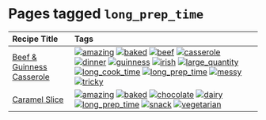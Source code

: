 # Pages tagged `long_prep_time`

|Recipe Title|Tags
|:---|:---|
|[Beef & Guinness Casserole](../recipes/beefandguinnesscasserole.md)|<a href="tags/amazing.md"><img src="https://img.shields.io/badge/tag-amazing-3faa68" alt="amazing" /></a> <a href="tags/baked.md"><img src="https://img.shields.io/badge/tag-baked-c5d714" alt="baked" /></a> <a href="tags/beef.md"><img src="https://img.shields.io/badge/tag-beef-93e32e" alt="beef" /></a> <a href="tags/casserole.md"><img src="https://img.shields.io/badge/tag-casserole-c5a27b" alt="casserole" /></a> <a href="tags/dinner.md"><img src="https://img.shields.io/badge/tag-dinner-945e60" alt="dinner" /></a> <a href="tags/guinness.md"><img src="https://img.shields.io/badge/tag-guinness-5f1085" alt="guinness" /></a> <a href="tags/irish.md"><img src="https://img.shields.io/badge/tag-irish-f3232d" alt="irish" /></a> <a href="tags/large_quantity.md"><img src="https://img.shields.io/badge/tag-large_quantity-424c13" alt="large_quantity" /></a> <a href="tags/long_cook_time.md"><img src="https://img.shields.io/badge/tag-long_cook_time-29c88d" alt="long_cook_time" /></a> <a href="tags/long_prep_time.md"><img src="https://img.shields.io/badge/tag-long_prep_time-786ed6" alt="long_prep_time" /></a> <a href="tags/messy.md"><img src="https://img.shields.io/badge/tag-messy-8ce6fc" alt="messy" /></a> <a href="tags/tricky.md"><img src="https://img.shields.io/badge/tag-tricky-b62aa6" alt="tricky" /></a>|
|[Caramel Slice](../recipes/caramelslice.md)|<a href="tags/amazing.md"><img src="https://img.shields.io/badge/tag-amazing-3faa68" alt="amazing" /></a> <a href="tags/baked.md"><img src="https://img.shields.io/badge/tag-baked-c5d714" alt="baked" /></a> <a href="tags/chocolate.md"><img src="https://img.shields.io/badge/tag-chocolate-a168f4" alt="chocolate" /></a> <a href="tags/dairy.md"><img src="https://img.shields.io/badge/tag-dairy-4b9e32" alt="dairy" /></a> <a href="tags/long_prep_time.md"><img src="https://img.shields.io/badge/tag-long_prep_time-786ed6" alt="long_prep_time" /></a> <a href="tags/snack.md"><img src="https://img.shields.io/badge/tag-snack-33b5de" alt="snack" /></a> <a href="tags/vegetarian.md"><img src="https://img.shields.io/badge/tag-vegetarian-473080" alt="vegetarian" /></a>|